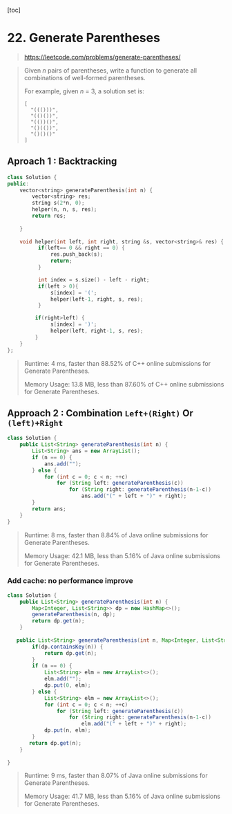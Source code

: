 [toc]

# 22. Generate Parentheses

> https://leetcode.com/problems/generate-parentheses/

> Given *n* pairs of parentheses, write a function to generate all combinations of well-formed parentheses.
>
> For example, given *n* = 3, a solution set is:
>
> ```
> [
>   "((()))",
>   "(()())",
>   "(())()",
>   "()(())",
>   "()()()"
> ]
> ```

## Aproach 1 : Backtracking

```cpp
class Solution {
public:
    vector<string> generateParenthesis(int n) {
        vector<string> res;
        string s(2*n, 0);
        helper(n, n, s, res);
        return res;
        
    }
    
    void helper(int left, int right, string &s, vector<string>& res) {
          if(left== 0 && right == 0) {
              res.push_back(s);
              return;
          }  

          int index = s.size() - left - right;
          if(left > 0){
              s[index] = '(';
              helper(left-1, right, s, res);  
          }

         if(right>left) {
              s[index] = ')';
              helper(left, right-1, s, res);
         }  
    }
};
```

> Runtime: 4 ms, faster than 88.52% of C++ online submissions for Generate Parentheses.
>
> Memory Usage: 13.8 MB, less than 87.60% of C++ online submissions for Generate Parentheses.



## Approach 2 :  Combination `Left+(Right)` Or `(left)+Right`

```java 
class Solution {
    public List<String> generateParenthesis(int n) {
        List<String> ans = new ArrayList();
        if (n == 0) {
            ans.add("");
        } else {
            for (int c = 0; c < n; ++c)
                for (String left: generateParenthesis(c))
                    for (String right: generateParenthesis(n-1-c))
                        ans.add("(" + left + ")" + right);
        }
        return ans;
    }
}
```

> Runtime: 8 ms, faster than 8.84% of Java online submissions for Generate Parentheses.
>
> Memory Usage: 42.1 MB, less than 5.16% of Java online submissions for Generate Parentheses.

### Add cache: no performance improve

```java
class Solution {
    public List<String> generateParenthesis(int n) {
        Map<Integer, List<String>> dp = new HashMap<>();
        generateParenthesis(n, dp);
        return dp.get(n);
    }
    
   public List<String> generateParenthesis(int n, Map<Integer, List<String>> dp) {
        if(dp.containsKey(n)) {
            return dp.get(n);
        }
        if (n == 0) {
            List<String> elm = new ArrayList<>();
            elm.add("");
            dp.put(0, elm);
        } else {
            List<String> elm = new ArrayList<>();
            for (int c = 0; c < n; ++c)
                for (String left: generateParenthesis(c))
                    for (String right: generateParenthesis(n-1-c))
                        elm.add("(" + left + ")" + right);
            dp.put(n, elm);       
        }
       return dp.get(n);
    }
        
}
```

> Runtime: 9 ms, faster than 8.07% of Java online submissions for Generate Parentheses.
>
> Memory Usage: 41.7 MB, less than 5.16% of Java online submissions for Generate Parentheses.